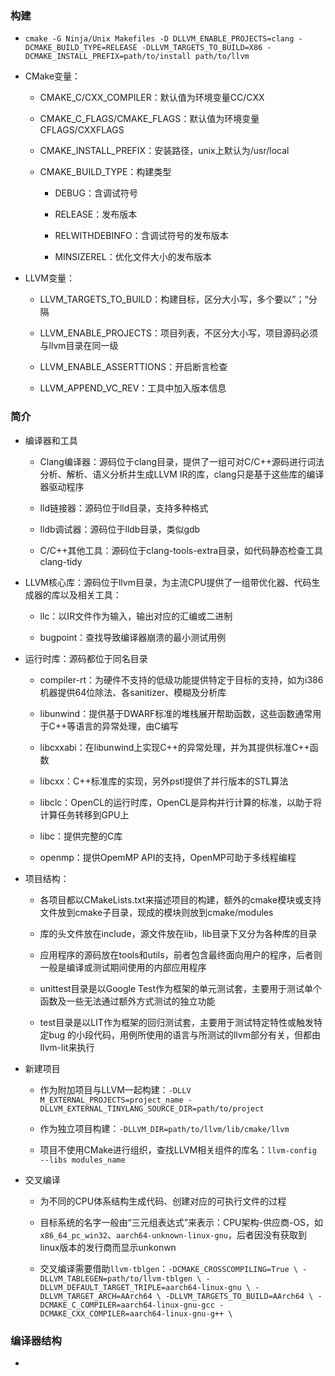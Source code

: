### 构建

* `cmake -G Ninja/Unix Makefiles -D DLLVM_ENABLE_PROJECTS=clang -DCMAKE_BUILD_TYPE=RELEASE -DLLVM_TARGETS_TO_BUILD=X86 -DCMAKE_INSTALL_PREFIX=path/to/install path/to/llvm`

* CMake变量：
  
  * CMAKE_C/CXX_COMPILER：默认值为环境变量CC/CXX
  
  * CMAKE_C_FLAGS/CMAKE_FLAGS：默认值为环境变量CFLAGS/CXXFLAGS
  
  * CMAKE_INSTALL_PREFIX：安装路径，unix上默认为/usr/local
  
  * CMAKE_BUILD_TYPE：构建类型
    
    * DEBUG：含调试符号
    
    * RELEASE：发布版本
    
    * RELWITHDEBINFO：含调试符号的发布版本
    
    * MINSIZEREL：优化文件大小的发布版本

* LLVM变量：
  
  * LLVM_TARGETS_TO_BUILD：构建目标，区分大小写，多个要以”；“分隔
  
  * LLVM_ENABLE_PROJECTS：项目列表，不区分大小写，项目源码必须与llvm目录在同一级
  
  * LLVM_ENABLE_ASSERTTIONS：开启断言检查
  
  * LLVM_APPEND_VC_REV：工具中加入版本信息

### 简介

* 编译器和工具
  
  * Clang编译器：源码位于clang目录，提供了一组可对C/C++源码进行词法分析、解析、语义分析并生成LLVM IR的库，clang只是基于这些库的编译器驱动程序
  
  * lld链接器：源码位于lld目录，支持多种格式
  
  * lldb调试器：源码位于lldb目录，类似gdb
  
  * C/C++其他工具：源码位于clang-tools-extra目录，如代码静态检查工具clang-tidy

* LLVM核心库：源码位于llvm目录，为主流CPU提供了一组带优化器、代码生成器的库以及相关工具：
  
  * llc：以IR文件作为输入，输出对应的汇编或二进制
  
  * bugpoint：查找导致编译器崩溃的最小测试用例

* 运行时库：源码都位于同名目录
  
  * compiler-rt：为硬件不支持的低级功能提供特定于目标的支持，如为i386机器提供64位除法、各sanitizer、模糊及分析库
  
  * libunwind：提供基于DWARF标准的堆栈展开帮助函数，这些函数通常用于C++等语言的异常处理，由C编写
  
  * libcxxabi：在libunwind上实现C++的异常处理，并为其提供标准C++函数
  
  * libcxx：C++标准库的实现，另外pstl提供了并行版本的STL算法
  
  * libclc：OpenCL的运行时库，OpenCL是异构并行计算的标准，以助于将计算任务转移到GPU上
  
  * libc：提供完整的C库
  
  * openmp：提供OpemMP API的支持，OpenMP可助于多线程编程

* 项目结构：
  
  * 各项目都以CMakeLists.txt来描述项目的构建，额外的cmake模块或支持文件放到cmake子目录，现成的模块则放到cmake/modules
  
  * 库的头文件放在include，源文件放在lib，lib目录下又分为各种库的目录
  
  * 应用程序的源码放在tools和utils，前者包含最终面向用户的程序，后者则一般是编译或测试期间使用的内部应用程序
  
  * unittest目录是以Google Test作为框架的单元测试套，主要用于测试单个函数及一些无法通过额外方式测试的独立功能
  
  * test目录是以LIT作为框架的回归测试套，主要用于测试特定特性或触发特定bug 的小段代码，用例所使用的语言与所测试的llvm部分有关，但都由llvm-lit来执行

* 新建项目
  
  - 作为附加项目与LLVM一起构建：`-DLLV M_EXTERNAL_PROJECTS=project_name -DLLVM_EXTERNAL_TINYLANG_SOURCE_DIR=path/to/project`
  
  - 作为独立项目构建：`-DLLVM_DIR=path/to/llvm/lib/cmake/llvm`
  
  - 项目不使用CMake进行组织，查找LLVM相关组件的库名：`llvm-config --libs modules_name`
- 交叉编译
  
  - 为不同的CPU体系结构生成代码、创建对应的可执行文件的过程
  
  - 目标系统的名字一般由“三元组表达式”来表示：CPU架构-供应商-OS，如`x86_64_pc_win32`、`aarch64-unknown-linux-gnu`，后者因没有获取到linux版本的发行商而显示unkonwn
  
  - 交叉编译需要借助`llvm-tblgen`：`-DCMAKE_CROSSCOMPILING=True \
    -DLLVM_TABLEGEN=path/to/llvm-tblgen \
    -DLLVM_DEFAULT_TARGET_TRIPLE=aarch64-linux-gnu \
    -DLLVM_TARGET_ARCH=AArch64 \
    -DLLVM_TARGETS_TO_BUILD=AArch64 \
    -DCMAKE_C_COMPILER=aarch64-linux-gnu-gcc -DCMAKE_CXX_COMPILER=aarch64-linux-gnu-g++ \`

### 编译器结构

- 
